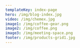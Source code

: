 ```yaml
---
templateKey: index-page
hero: /img/blog-index.jpg
video: /img/chemex.jpg
image1: /img/coffee-gear.png
image2: /img/coffee.png
image3: /img/meeting-space.png
footer: /img/products-grid1.jpg
---
```


